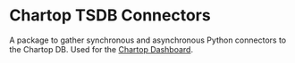 # Chartop TSDB Connectors
A package to gather synchronous and asynchronous Python connectors to the Chartop DB.
Used for the [Chartop Dashboard](https://chartop.app).
